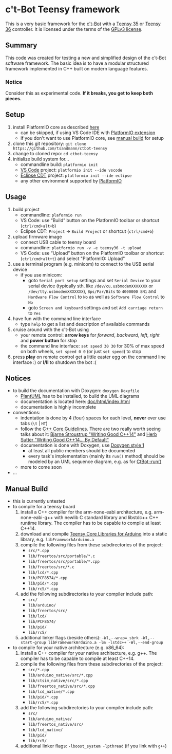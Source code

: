 # c't-Bot Teensy framework

This is a very basic framework for the [c't-Bot][ctBot] with a [Teensy 35][Teensy] or [Teensy 36][Teensy] controller. It is licensed under the terms of the [GPLv3 license](LICENSE.md).

## Summary

This code was created for testing a new and simplified design of the c't-Bot software framework. The basic idea is to have a modular structured framework implemented in C++ built on modern language features.

### Notice

Consider this as experimental code. **If it breaks, you get to keep both pieces.**

## Setup

1. install PlatformIO core as described [here][PIOInstall]
    * can be skipped, if using VS Code IDE with [PlatformIO extension][PlatformIOVSC]
    * if you don't want to use PlatformIO core, see [manual build](#manual-build) for setup
1. clone this git repository: `git clone https://github.com/tsandmann/ctbot-teensy`
1. change to cloned repo: `cd ctbot-teensy`
1. initialize build system for...
    * commandline build: `platformio init`
    * [VS Code][VSCode] project: `platformio init --ide vscode`
    * [Eclipse CDT][EclipseCDT] project: `platformio init --ide eclipse`
    * any other environment supported by [PlatformIO][PlatformIOIDE]

## Usage

1. build project
    * commandline: `plaformio run`
    * VS Code: use “Build” button on the PlatformIO toolbar or shortcut (`ctrl/cmd+alt+b`)
    * Eclipse CDT: `Project` -> `Build Project` or shortcut (`ctrl/cmd+b`)
1. upload firmware image
    * connect USB cable to teensy board
    * commandline: `platformio run -v -e teensy36 -t upload`
    * VS Code: use “Upload” button on the PlatformIO toolbar or shortcut (`ctrl/cmd+alt+t`) and select "PlatformIO: Upload"
1. use a terminal program (e.g. minicom) to connect to the USB serial device
    * if you use minicom:
      * goto `Serial port setup` settings and set `Serial Device` to your serial device (typically sth. like `/dev/cu.usbmodemXXXXXXX` or `/dev/tty.usbmodemXXXXXXX`), `Bps/Par/Bits` to `4000000 8N1` and `Hardware Flow Control` to `No` as well as `Software Flow Control` to `No`
      * goto `Screen and keyboard` settings and set `Add carriage return` to `Yes`
1. have fun with the command line interface
    * type `help` to get a list and description of available commands
1. cruise around with the c't-Bot using
    * your remote control: **arrow keys** for *forward*, *backward*, *left*, *right* and **power button** for *stop*
    * the command line interface: `set speed 30 30` for 30% of max speed on both wheels, `set speed 0 0` (or just `set speed`) to stop
1. press **play** on remote control get a little easter egg on the command line interface :) or **I/II** to shutdown the bot :(

## Notices

* to build the documentation with Doxygen: `doxygen Doxyfile`
  * [PlantUML] has to be installed, to build the UML diagrams
  * documentation is located here: [doc/html/index.html](doc/html/index.html)
  * documentation is highly incomplete
* conventions:
  * indentation is done by 4 (four) spaces for each level, **never** ever use tabs (`\t` | `HT`)
  * follow the [C++ Core Guidelines]. There are two really worth seeing talks about it: [Bjarne Stroustrup "Writing Good C++14"][CppCon2015Stroustrup] and [Herb Sutter "Writing Good C++14... By Default"][CppCon2015Sutter]
  * documentation is done with Doxygen, use [Doxygen style 1]
    * at least all public members should be documented
    * every task's implementation (mainly its `run()` method) should be modeled by an UML sequence diagram, e.g. as for [CtBot::run()](doc/html/CtBot_run.png)
  * more to come soon
* ...

## Manual Build

* this is currently untested
* to compile for a teensy board
    1. install a C++ compiler for the arm-none-eabi architecture, e.g. arm-none-eabi-g++ with newlib C standard library and libstdc++ C++ runtime library. The compiler has to be capable to compile at least C++14.
    1. download and compile [Teensy Core Libraries for Arduino](https://github.com/PaulStoffregen/cores/tree/master/teensy3) into a static library, e.g. `libFrameworkArduino.a`
    1. compile the following files from these subdirectories of the project:
        * `src/*.cpp`
        * `lib/freertos/src/portable/*.c`
        * `lib/freertos/src/portable/*.cpp`
        * `lib/freertos/src/*.c`
        * `lib/lcd/*.cpp`
        * `lib/PCF8574/*.cpp`
        * `lib/pid/*.cpp`
        * `lib/rc5/*.cpp`
    1. add the following subdirectories to your compiler include path:
        * `src/`
        * `lib/arduino/`
        * `lib/freertos/src/`
        * `lib/lcd/`
        * `lib/PCF8574/`
        * `lib/pid/`
        * `lib/rc5/`
    1. additional linker flags (beside others): `-Wl,--wrap=_sbrk -Wl,--start-group libFrameworkArduino.a -lm -lstdc++ -Wl,--end-group`
* to compile for your native architecture (e.g. x86_64):
    1. install a C++ compiler for your native architecture, e.g. g++. The compiler has to be capable to compile at least C++14.
    1. compile the following files from these subdirectories of the project:
        * `src/*.cpp`
        * `lib/arduino_native/src/*.cpp`
        * `lib/ctsim_native/src/*.cpp`
        * `lib/freertos_native/src/*.cpp`
        * `lib/lcd_native/*.cpp`
        * `lib/pid/*.cpp`
        * `lib/rc5/*.cpp`
    1. add the following subdirectories to your compiler include path:
        * `src/`
        * `lib/arduino_native/`
        * `lib/freertos_native/src/`
        * `lib/lcd_native/`
        * `lib/pid/`
        * `lib/rc5/`
    1. additional linker flags: `-lboost_system -lpthread` (if you link with `g++`)

[ctBot]: https://www.heise.de/ct/artikel/c-t-Bot-und-c-t-Sim-284119.html
[Teensy]: https://www.pjrc.com/teensy/index.html
[PlatformIO]: https://platformio.org
[PIOGithub]: https://github.com/platformio/platformio-core
[PIOInstall]: http://docs.platformio.org/en/latest/installation.html
[PlatformIOVSC]: http://docs.platformio.org/en/latest/faq.html#faq-install-shell-commands
[VSCode]: https://github.com/Microsoft/vscode
[EclipseCDT]: https://eclipse.org
[PlatformIOIDE]: http://docs.platformio.org/en/latest/ide.html#ide
[PlantUML]: http://plantuml.com
[C++ Core Guidelines]: https://github.com/isocpp/CppCoreGuidelines/blob/master/CppCoreGuidelines.md
[CppCon2015Stroustrup]: https://youtu.be/1OEu9C51K2A
[CppCon2015Sutter]: https://youtu.be/hEx5DNLWGgA
[Doxygen style 1]: https://www.stack.nl/~dimitri/doxygen/manual/docblocks.html#cppblock

